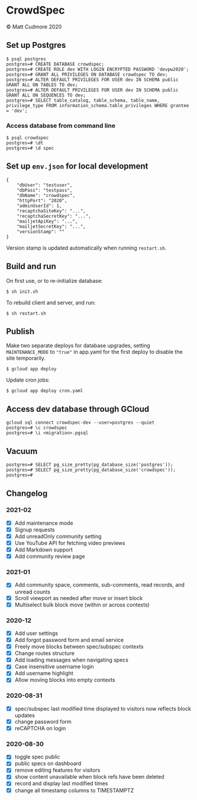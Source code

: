 # CrowdSpec

© Matt Cudmore 2020

## Set up Postgres

```
$ psql postgres
postgres=# CREATE DATABASE crowdspec;
postgres=# CREATE ROLE dev WITH LOGIN ENCRYPTED PASSWORD 'devpw2020';
postgres=# GRANT ALL PRIVILEGES ON DATABASE crowdspec TO dev;
postgres=# ALTER DEFAULT PRIVILEGES FOR USER dev IN SCHEMA public GRANT ALL ON TABLES TO dev;
postgres=# ALTER DEFAULT PRIVILEGES FOR USER dev IN SCHEMA public GRANT ALL ON SEQUENCES TO dev;
postgres=# SELECT table_catalog, table_schema, table_name, privilege_type FROM information_schema.table_privileges WHERE grantee = 'dev';
```

### Access database from command line

```
$ psql crowdspec
postgres=# \dt
postgres=# \d spec
```

## Set up `env.json` for local development

```
{
	"dbUser": "testuser",
	"dbPass": "testpass",
	"dbName": "crowdspec",
	"httpPort": "2020",
	"adminUserId": 1,
	"recaptchaSiteKey": "...",
	"recaptchaSecretKey": "...",
	"mailjetApiKey": "...",
	"mailjetSecretKey": "...",
	"versionStamp": ""
}
```

Version stamp is updated automatically when running `restart.sh`.

## Build and run

On first use, or to re-initialize database:
```
$ sh init.sh
```

To rebuild client and server, and run:
```
$ sh restart.sh
```

## Publish

Make two separate deploys for database upgrades,
setting `MAINTENANCE_MODE` to `"true"` in app.yaml for the first deploy
to disable the site temporarily.

```
$ gcloud app deploy
```

Update cron jobs:

```
$ gcloud app deploy cron.yaml
```

## Access dev database through GCloud

```
gcloud sql connect crowdspec-dev --user=postgres --quiet
postgres=# \c crowdspec
postgres=# \i <migration>.pgsql
```

## Vacuum

```
postgres=# SELECT pg_size_pretty(pg_database_size('postgres'));
postgres=# SELECT pg_size_pretty(pg_database_size('crowdspec'));
postgres=#
```

## Changelog

### 2021-02

- [x] Add maintenance mode
- [x] Signup requests
- [x] Add unreadOnly community setting
- [x] Use YouTube API for fetching video previews
- [x] Add Markdown support
- [x] Add community review page

### 2021-01

- [x] Add community space, comments, sub-comments, read records, and unread counts
- [x] Scroll viewport as needed after move or insert block
- [x] Multiselect bulk block move (within or across contexts)

### 2020-12

- [x] Add user settings
- [x] Add forgot password form and email service
- [x] Freely move blocks between spec/subspec contexts
- [x] Change routes structure
- [x] Add loading messages when navigating specs
- [x] Case insensitive username login
- [x] Add username highlight
- [x] Allow moving blocks into empty contexts

### 2020-08-31

- [x] spec/subspec last modified time displayed to visitors now reflects block updates
- [x] change password form
- [x] reCAPTCHA on login

### 2020-08-30

- [x] toggle spec public
- [x] public specs on dashboard
- [x] remove editing features for visitors
- [x] show content unavailable when block refs have been deleted
- [x] record and display last modified times
- [x] change all timestamp columns to TIMESTAMPTZ
